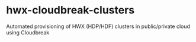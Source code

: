 # hwx-cloudbreak-clusters
Automated provisioning of HWX (HDP/HDF) clusters in public/private cloud using Cloudbreak
